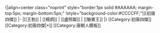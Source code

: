 {|align=center class="noprint" style="border:1px solid #AAAAAA; margin-top:5px; margin-bottom:5px;"
!style="background-color:#CCCCFF;"|[[初唐四傑]]
|-
|[[王勃]] | [[楊炯]] | [[盧照鄰]] | [[駱賓王]]
|}
<includeonly>[[Category:初唐四傑]]</includeonly>
<noinclude>
[[Category:初唐四傑|*]]
[[Category:唐朝人模板]]
</noinclude>